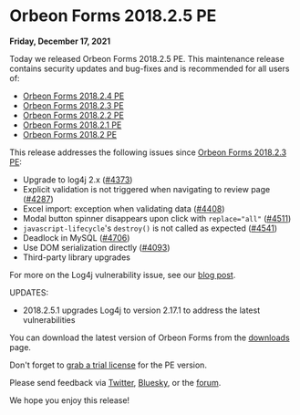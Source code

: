 # Orbeon Forms 2018.2.5 PE

__Friday, December 17, 2021__

Today we released Orbeon Forms 2018.2.5 PE. This maintenance release contains security updates and bug-fixes and is recommended for all users of:

- [Orbeon Forms 2018.2.4 PE](orbeon-forms-2018.2.4.md)
- [Orbeon Forms 2018.2.3 PE](https://blog.orbeon.com/2019/05/orbeon-forms-201823-pe.html)
- [Orbeon Forms 2018.2.2 PE](https://blog.orbeon.com/2019/03/orbeon-forms-201822-pe.html)
- [Orbeon Forms 2018.2.1 PE](https://blog.orbeon.com/2019/02/orbeon-forms-201821-pe.html)
- [Orbeon Forms 2018.2 PE](https://blog.orbeon.com/2018/12/orbeon-forms-20182.html)

This release addresses the following issues since [Orbeon Forms 2018.2.3 PE](https://blog.orbeon.com/2019/05/orbeon-forms-201823-pe.html):

- Upgrade to log4j 2.x ([\#4373](https://github.com/orbeon/orbeon-forms/issues/4373))
- Explicit validation is not triggered when navigating to review page ([\#4287](https://github.com/orbeon/orbeon-forms/issues/4287))
- Excel import: exception when validating data ([\#4408](https://github.com/orbeon/orbeon-forms/issues/4408))
- Modal button spinner disappears upon click with `replace="all"` ([\#4511](https://github.com/orbeon/orbeon-forms/issues/4511))
- `javascript-lifecycle`'s `destroy()` is not called as expected ([\#4541](https://github.com/orbeon/orbeon-forms/issues/4541))
- Deadlock in MySQL ([\#4706](https://github.com/orbeon/orbeon-forms/issues/4706))
- Use DOM serialization directly ([\#4093](https://github.com/orbeon/orbeon-forms/issues/4093))
- Third-party library upgrades
 
For more on the Log4j vulnerability issue, see our [blog post](https://blog.orbeon.com/2021/12/vulnerability-in-log4j-library.html).

UPDATES:

- 2018.2.5.1 upgrades Log4j to version 2.17.1 to address the latest vulnerabilities

You can download the latest version of Orbeon Forms from the [downloads](https://www.orbeon.com/download) page.

Don't forget to [grab a trial license](https://prod.orbeon.com/prod/fr/orbeon/register/new) for the PE version.

Please send feedback via [Twitter](https://twitter.com/orbeon), [Bluesky](https://bsky.app/profile/orbeon.bsky.social), or the [forum](https://groups.google.com/g/orbeon).

We hope you enjoy this release!
